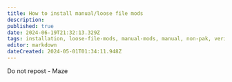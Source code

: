 ```yaml
---
title: How to install manual/loose file mods
description: 
published: true
date: 2024-06-19T21:32:13.329Z
tags: installation, loose-file-mods, manual-mods, manual, non-pak, verify, mods, how-to, bin, generated, data, public, folders, folder
editor: markdown
dateCreated: 2024-05-01T01:34:11.948Z
---
```


Do not repost - Maze

